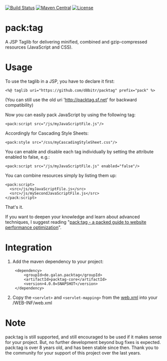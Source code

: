 [![Build Status](https://img.shields.io/travis/galan/packtag.svg?style=flat)](https://travis-ci.org/galan/packtag)
[![Maven Central](https://img.shields.io/maven-central/v/de.galan.packtag/packtag-core.svg?style=flat)](https://maven-badges.herokuapp.com/maven-central/de.galan.packtag/packtag-core)
[![License](https://img.shields.io/github/license/galan/packtag.svg?style=flat)](https://www.apache.org/licenses/LICENSE-2.0.html)

# pack:tag

A JSP Taglib for delivering minified, combined and gzip-compressed resources (JavaScript and CSS).

# Usage

To use the taglib in a JSP, you have to declare it first:

    <%@ taglib uri="https://github.com/d8bitr/packtag" prefix="pack" %>

(You can still use the old uri 'http://packtag.sf.net' for backward compatibility)

Now you can easily pack JavaScript by using the following tag:

    <pack:script src="/js/myJavaScriptFile.js"/>

Accordingly for Cascading Style Sheets:

    <pack:style src="/css/myCascadingStyleSheet.css"/>

You can enable and disable each tag individually by setting the attribute enabled to false, e.g.:

    <pack:script src="/js/myJavaScriptFile.js" enabled="false"/>

You can combine resources simply by listing them up:

    <pack:script>
      <src>/js/myJavaScriptFile.js</src>
      <src>/js/mySecondJavaScriptFile.js</src>
    </pack:script>

That's it.

If you want to deepen your knowledge and learn about advanced techniques, I suggest reading "[pack:tag - a packed guide to website performance optimization](https://github.com/galan/packtag/raw/master/documentation/packtag%20-%20a%20packed%20guide%20to%20website%20performance%20optimization.pdf)".


# Integration

1. Add the maven dependency to your project:

        <dependency>
            <groupId>de.galan.packtag</groupId>
            <artifactId>packtag-core</artifactId>
            <version>4.0.0=SNAPSHOT</version>
        </dependency>

2. Copy the `<servlet>` and `<servlet-mapping>` from the [web.xml](https://github.com/galan/packtag/blob/master/packtag-testsite/src/main/webapp/WEB-INF/web.xml) into your
/WEB-INF/web.xml


# Note
pack:tag is still supported, and still encouraged to be used if it makes sense for your project. But, no further development beyond bug fixes is expected. pack:tag is over 8 years old, and has been stable since then. Thank you to the community for your support of this project over the last years.

